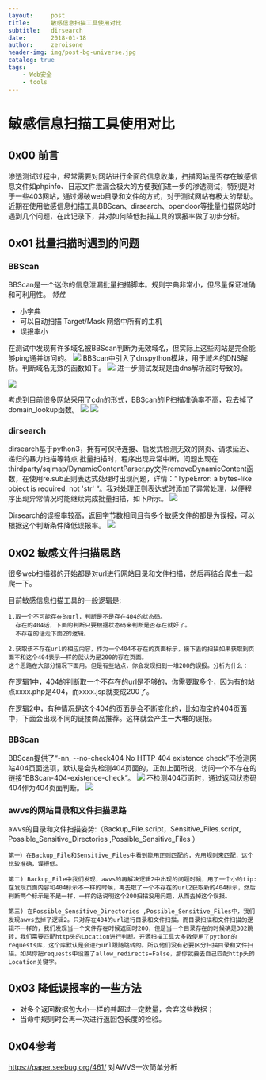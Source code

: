```yaml
---
layout:     post
title:      敏感信息扫描工具使用对比
subtitle:   dirsearch
date:       2018-01-18
author:     zeroisone
header-img: img/post-bg-universe.jpg
catalog: true
tags:
    - Web安全
    - tools
---
```




# 敏感信息扫描工具使用对比
## 0x00 前言
  渗透测试过程中，经常需要对网站进行全面的信息收集，扫描网站是否存在敏感信息文件如phpinfo、日志文件泄漏会极大的方便我们进一步的渗透测试，特别是对于一些403网站，通过爆破web目录和文件的方式，对于测试网站有极大的帮助。
  近期在使用敏感信息扫描工具BBScan、dirsearch、opendoor等批量扫描网站时遇到几个问题，在此记录下，并对如何降低扫描工具的误报率做了初步分析。

## 0x01 批量扫描时遇到的问题
### BBScan
  BBScan是一个迷你的信息泄漏批量扫描脚本。规则字典非常小，但尽量保证准确和可利用性。 
 *特性*
* 小字典
* 可以自动扫描 Target/Mask 网络中所有的主机 
* 误报率小

在测试中发现有许多域名被BBScan判断为无效域名，但实际上这些网站是完全能够ping通并访问的。
![](/img/in-post/dirscan/图片1.png)
BBScan中引入了dnspython模块，用于域名的DNS解析。判断域名无效的函数如下。
![](/img/in-post/dirscan/图片2.png)
进一步测试发现是由dns解析超时导致的。

![](/img/in-post/dirscan/图片3.png)

考虑到目前很多网站采用了cdn的形式，BBScan的IP扫描准确率不高，我去掉了domain_lookup函数。
![](/img/in-post/dirscan/图片4.png)
![](/img/in-post/dirscan/图片5.png)

### dirsearch
  dirsearch基于python3，拥有可保持连接、启发式检测无效的网页、请求延迟、递归的暴力扫描等特点
  批量扫描时，程序出现异常中断。问题出现在thirdparty/sqlmap/DynamicContentParser.py文件removeDynamicContent函数，在使用re.sub正则表达式处理时出现问题，详情：”TypeError: a bytes-like object is required, not 'str' “。我对处理正则表达式时添加了异常处理，以便程序出现异常情况时能继续完成批量扫描，如下所示。
![](/img/in-post/dirscan/图片6.png)

Dirsearch的误报率较高，返回字节数相同且有多个敏感文件的都是为误报，可以根据这个判断条件降低误报率。
![](/img/in-post/dirscan/图片7.png)

## 0x02 敏感文件扫描思路
很多web扫描器的开始都是对url进行网站目录和文件扫描，然后再结合爬虫一起爬一下。

目前敏感信息扫描工具的一般逻辑是:
```
1.取一个不可能存在的url，判断是不是存在404的状态码。
  存在的404话，下面的判断只要根据状态码来判断是否存在就好了。
  不存在的话走下面2的逻辑。

2.获取该不存在url的相应内容，作为一个404不存在的页面标示，接下去的扫描如果获取到页面不和这个404表示一样的就认为是200的存在页面。
这个思路在大部分情况下面用。但是有些站点，你会发现扫到一堆200的误报。分析为什么：
```
在逻辑1中，404的判断取一个不存在的url是不够的，你需要取多个，因为有的站点xxxx.php是404，而xxxx.jsp就变成200了。

在逻辑2中，有种情况是这个404的页面是会不断变化的，比如淘宝的404页面中，下面会出现不同的链接商品推荐。这样就会产生一大堆的误报。

### BBScan
BBScan提供了“-nn, --no-check404    No HTTP 404 existence check”不检测网站404页面选项，默认是会先检测404页面的，正如上面所说，访问一个不存在的链接“BBScan-404-existence-check”。
![](/img/in-post/dirscan/图片8.png)
不检测404页面时，通过返回状态码404作为404页面判断。
![](/img/in-post/dirscan/图片9.png)

### awvs的网站目录和文件扫描思路

awvs的目录和文件扫描姿势:（Backup_File.script，Sensitive_Files.script, Possible_Sensitive_Directories ,Possible_Sensitive_Files ）

```
第一）在Backup_File和Sensitive_Files中看到能用正则匹配的，先用规则来匹配，这个比较准确，误报低。

第二) Backup_File中我们发现，awvs的再解决逻辑2中出现的问题时候，用了一个小的tip:在发现页面内容和404标示不一样的时候，再去取了一个不存在的url2获取新的404标示，然后判断两个标示是不是一样，一样的话说明这个200扫描没用问题，从而去掉这个误报。

第三) 在Possible_Sensitive_Directories ,Possible_Sensitive_Files中，我们发现awvs去掉了逻辑2。只对存在404的url进行目录和文件扫描。而目录扫描和文件扫描的逻辑不一样的，我们发现当一个文件存在时候返回时200，但是当一个目录存在的时候确是302跳转，我们需要匹配http头的Location进行判断。开源扫描工具大多数使用了python的requests库，这个库默认是会进行url跟随跳转的。所以他们没有必要区分扫描目录和文件扫描。如果你把requests中设置了allow_redirects=False，那你就要去自己匹配http头的Location关键字。
```

## 0x03 降低误报率的一些方法
* 对多个返回数据包大小一样的并超过一定数量，舍弃这些数据；
* 当命中规则时会再一次进行返回包长度的检验。


## 0x04参考

https://paper.seebug.org/461/ 对AWVS一次简单分析


